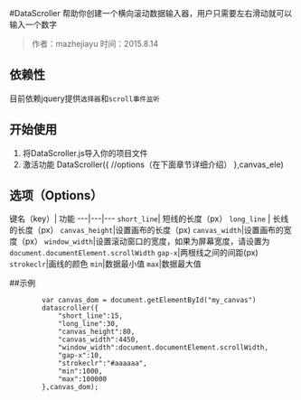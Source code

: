 #DataScroller
帮助你创建一个横向滚动数据输入器，用户只需要左右滑动就可以输入一个数字
> 作者：mazhejiayu
> 时间：2015.8.14

## 依赖性
目前依赖jquery提供`选择器`和`scroll事件监听`
## 开始使用
1. 将DataScroller.js导入你的项目文件
        <script src="..DataScroller.js"></script>
2. 激活功能
        DataScroller({
            //options（在下面章节详细介绍）
        },canvas_ele)

## 选项（Options）
键名（key）| 功能
---|---|---
`short_line`| 短线的长度（px）
`long_line` | 长线的长度（px）
`canvas_height`|设置画布的长度（px)
`canvas_width`|设置画布的宽度（px）
`window_width`|设置滚动窗口的宽度，如果为屏幕宽度，请设置为`document.documentElement.scrollWidth`
`gap-x`|两根线之间的间距(px)
`strokeclr`|画线的颜色
`min`|数据最小值
`max`|数据最大值

##示例

            var canvas_dom = document.getElementById("my_canvas")
            datascroller({
                "short_line":15,
                "long_line":30,
                "canvas_height":80,
                "canvas_width":4450,
                "window_width":document.documentElement.scrollWidth,
                "gap-x":10,
                "strokeclr":"#aaaaaa",
                "min":1000,
                "max":100000
            },canvas_dom);
